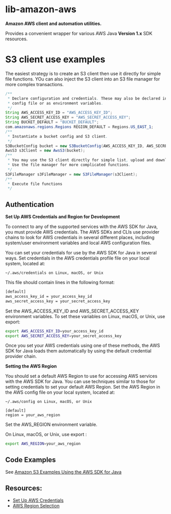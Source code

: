 # lib-amazon-aws

**Amazon AWS client and automation utilities.**

Provides a convenient wrapper for various AWS Java **Version 1.x** SDK resources.

# S3 client use examples

The easiest strategy is to create an S3 client then use it directly for simple file functions. YOu can also inject the S3 client into an S3 file manager for more complex transactions.

```java
/**
 * Declare configuration and credentials. These may also be declared in a
 * config file or as environment variables.
 */
String AWS_ACCESS_KEY_ID = "AWS_ACCESS_KEY_ID";
String AWS_SECRET_ACCESS_KEY = "AWS_SECRET_ACCESS_KEY";
String BUCKET_DEFAULT = "BUCKET_DEFAULT";
com.amazonaws.regions.Regions REGION_DEFAULT = Regions.US_EAST_1;
/**
 * Instantiate a bucket config and S3 client.
 */
S3BucketConfig bucket = new S3BucketConfig(AWS_ACCESS_KEY_ID, AWS_SECRET_ACCESS_KEY, REGION_DEFAULT, BUCKET_DEFAULT);
AwsS3 s3Client = new AwsS3(bucket);
/**
 * You may use the S3 client directly for simple list, upload and download.
 * Use the file manager for more complicated functions.
 */
S3FileManager s3FileManager = new S3FileManager(s3Client);
/**
 * Execute file functions 
 */
```



## Authentication

**Set Up AWS Credentials and Region for Development**

To connect to any of the supported services with the AWS SDK for Java, you must provide AWS credentials. The AWS SDKs and CLIs use provider chains to look for AWS credentials in several different places, including system/user environment variables and local AWS configuration files. 

You can set your credentials for use by the AWS SDK for Java in several ways. 
Set credentials in the AWS credentials profile file on your local system, located at:

    ~/.aws/credentials on Linux, macOS, or Unix

This file should contain lines in the following format:

```sh
[default]
aws_access_key_id = your_access_key_id
aws_secret_access_key = your_secret_access_key
```

Set the AWS_ACCESS_KEY_ID and AWS_SECRET_ACCESS_KEY environment variables.
To set these variables on Linux, macOS, or Unix, use export:

```sh
export AWS_ACCESS_KEY_ID=your_access_key_id
export AWS_SECRET_ACCESS_KEY=your_secret_access_key
```

Once you set your AWS credentials using one of these methods, the AWS SDK for Java loads them automatically by using the default credential provider chain.


**Setting the AWS Region**

You should set a default AWS Region to use for accessing AWS services with the AWS SDK for Java.
You can use techniques similar to those for setting credentials to set your default AWS Region.
Set the AWS Region in the AWS config file on your local system, located at:

    ~/.aws/config on Linux, macOS, or Unix
    

```
[default]
region = your_aws_region
```

Set the AWS_REGION environment variable.

On Linux, macOS, or Unix, use export :

```sh
export AWS_REGION=your_aws_region
```


## Code Examples

See [Amazon S3 Examples Using the AWS SDK for Java](https://docs.aws.amazon.com/sdk-for-java/v1/developer-guide/examples-s3.html)

## Resources:

  *  [Set Up AWS Credentials](https://docs.aws.amazon.com/sdk-for-java/v2/developer-guide/setup-credentials.html)
  *  [AWS Region Selection](https://docs.aws.amazon.com/sdk-for-java/v2/developer-guide/java-dg-region-selection.html)

